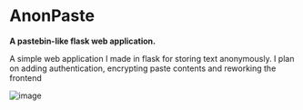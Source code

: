 # AnonPaste
**A pastebin-like flask web application.**


A simple web application I made in flask for storing text anonymously.
I plan on adding authentication, encrypting paste contents and reworking the frontend



![image]([https://user-images.githubusercontent.com/59520244/152710555-9310a3cc-5800-46a9-bb11-90d39d4a2a96.png](https://media.discordapp.net/attachments/966422575376924702/976599864643293284/unknown.png?width=1385&height=517))
